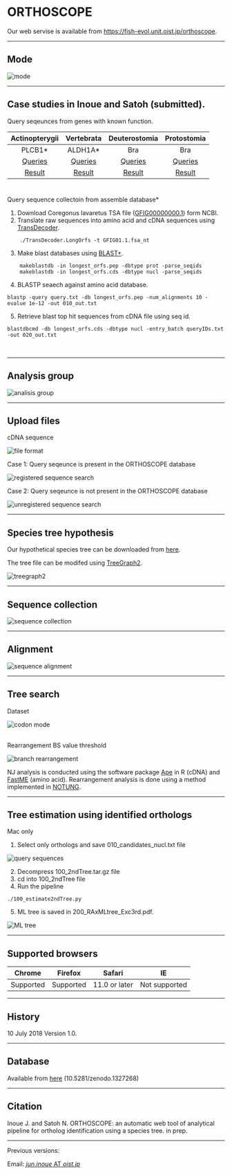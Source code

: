 # ORTHOSCOPE
Our web servise is available from 
https://fish-evol.unit.oist.jp/orthoscope.

---

## Mode
![mode](images/mode.jpg)

---

## Case studies in Inoue and Satoh (submitted).
Query seqeunces from genes with known function.

| Actinopterygii | Vertebrata | Deuterostomia | Protostomia |
:---: | :---: | :---: | :---:
| PLCB1* | ALDH1A* | Bra | Bra |
| [Queries][t1-1] | [Queries][t1-2] | [Queries][t1-3] | [Queries][t1-4] |
| [Result][t1-5] | [Result][t1-6] | [Result][t1-7] | [Result][t1-8] |

[t1-1]:tarfiles/ActinopterygianPLCB1.txt.tar.gz
[t1-2]:tarfiles/VertebrateALDH1A.txt.tar.gz
[t1-3]:tarfiles/DeuterostomeBra.txt.tar.gz
[t1-4]:tarfiles/ProtostomeBra.txt.tar.gz
[t1-5]:tarfiles/ActinopterygianPLCB1.tar.gz
[t1-6]:tarfiles/VertebrateALDH1A.tar.gz
[t1-7]:tarfiles/DeuterostomeBra.tar.gz
[t1-8]:tarfiles/ProtostomeBra.tar.gz  

#         
Query sequence collectoin from assemble database*

1. Download Coregonus lavaretus TSA file ([GFIG00000000.1](https://www.ncbi.nlm.nih.gov/nuccore/GFIG00000000.1)) form NCBI.
2. Translate raw sequences into amino acid and cDNA sequences using [TransDecoder](https://github.com/TransDecoder/TransDecoder/wiki).
```
    ./TransDecoder.LongOrfs -t GFIG01.1.fsa_nt
```
3. Make blast databases using [BLAST+](https://blast.ncbi.nlm.nih.gov/Blast.cgi?CMD=Web&PAGE_TYPE=BlastDocs&DOC_TYPE=Download).
```
    makeblastdb -in longest_orfs.pep -dbtype prot -parse_seqids 
    makeblastdb -in longest_orfs.cds -dbtype nucl -parse_seqids
```
4. BLASTP seaech against amino acid database.
```
blastp -query query.txt -db longest_orfs.pep -num_alignments 10 -evalue 1e-12 -out 010_out.txt
```
5. Retrieve blast top hit sequences from cDNA file using seq id.
```
blastdbcmd -db longest_orfs.cds -dbtype nucl -entry_batch queryIDs.txt -out 020_out.txt
```

<br />

---
## Analysis group
![analisis group](images/analysisGroup.jpg)

---
## Upload files
cDNA sequence

![file format](images/UplodFile.jpg)

Case 1: Query seqeunce is present in the ORTHOSCOPE database

![registered sequence search](images/example1.jpg)

Case 2: Query seqeunce is not present in the ORTHOSCOPE database

![unregistered sequence search](images/yourOwnSequence.jpg)

---
## Species tree hypothesis

Our hypothetical species tree can be downloaded from [here](http://fish-evol.unit.oist.jp/orthoscope/examples/SpeciesTreeHypothesis.tre.tar.gz).

The tree file can be modifed using [TreeGraph2](http://treegraph.bioinfweb.info/).

![treegraph2](images/treeGraph2.jpg)

---
## Sequence collection
![sequence collection](images/BlastEvalue.jpg)

---
## Alignment
![sequence alignment](images/Aligned-site_rate.jpg)

---
## Tree search
Dataset

![codon mode](images/dataset.jpg)

<br />
Rearrangement BS value threshold 

![branch rearrangement](images/rearrangeBS.jpg)

NJ analysis is conducted using the software package [Ape](https://cran.r-project.org/web/packages/ape/ape.pdf) in R (cDNA) and [FastME](http://www.atgc-montpellier.fr/fastme/) (amino acid). Rearrangement analysis is done using a method implemented in [NOTUNG](http://www.cs.cmu.edu/~durand/Notung/).

---
## Tree estimation using identified orthologs
Mac only
1. Select only orthologs and save 010_candidates_nucl.txt file

![query sequences](images/treeSearchWithOrthologs.jpg)

2. Decompress 100_2ndTree.tar.gz file
3. cd into 100_2ndTree file
4. Run the pipeline
```
./100_estimate2ndTree.py
```
5. ML tree is saved in 200_RAxMLtree_Exc3rd.pdf.

![ML tree](images/200_RAxMLtree_Exc3rd.jpg)

---
## Supported browsers
Chrome | Firefox | Safari | IE
:---: | :---: | :---: | :---:
Supported | Supported | 11.0 or later | Not supported

---
## History
10 July 2018 	Version 1.0.

---
## Database
Available from [here](https://zenodo.org/record/1327268#.W2e9VS09wo8)
(10.5281/zenodo.1327268)

---
## Citation
Inoue J. and Satoh N. ORTHOSCOPE: an automatic web tool of analytical pipeline for ortholog identification using a species tree. in prep.

---
Previous versions: 


Email: [_jun.inoue_ AT _oist.jp_](http://www.geocities.jp/ancientfishtree/index_eng.html)
